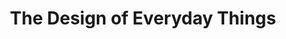 ---
title: "The Design of Everyday Things"
description: "Buku ini adalah buku yang bagus untuk pengantar buat desain dan usability. Ia memberikan semacam pemahaman tentang desain, common problem, dan menunjukkan contoh konkrit di real world scenario. Sayangnya buku ini cuma berhenti sebagai pengantar saja, dan tidak mencoba terjun lebih dalam lagi – walaupun banyak kesempatan untuk melakukannya. Ada banyak konsep umum yang kalau saja ditulis lebih spesifik lagi akan membuat buku ini bisa jadi lebih berarti buat pembacanya."
cover: "images/reading/the-design-of-everyday-things.jpeg"
publishDate: 2016-11-11
authors: "Donald A Norman"
categories: ["design"]
---